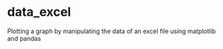 # data_excel
Plotting a graph by manipulating the data of an excel file using matplotlib and pandas
